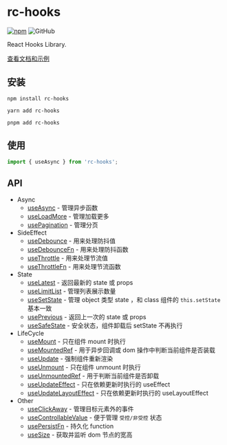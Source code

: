 # rc-hooks

[![npm][npm]][npm-url] ![GitHub](https://img.shields.io/github/license/doly-dev/rc-hooks.svg)

React Hooks Library.

[查看文档和示例][site]

## 安装

```shell
npm install rc-hooks
```

```shell
yarn add rc-hooks
```

```shell
pnpm add rc-hooks
```

## 使用

```javascript
import { useAsync } from 'rc-hooks';
```

## API

- Async
  - [useAsync] - 管理异步函数
  - [useLoadMore] - 管理加载更多
  - [usePagination] - 管理分页
- SideEffect
  - [useDebounce] - 用来处理防抖值
  - [useDebounceFn] - 用来处理防抖函数
  - [useThrottle] - 用来处理节流值
  - [useThrottleFn] - 用来处理节流函数
- State
  - [useLatest] - 返回最新的 state 或 props
  - [useLimitList] - 管理列表展示数量
  - [useSetState] - 管理 object 类型 state ，和 class 组件的 `this.setState` 基本一致
  - [usePrevious] - 返回上一次的 state 或 props
  - [useSafeState] - 安全状态，组件卸载后 setState 不再执行
- LifeCycle
  - [useMount] - 只在组件 mount 时执行
  - [useMountedRef] - 用于异步回调或 dom 操作中判断当前组件是否装载
  - [useUpdate] - 强制组件重新渲染
  - [useUnmount] - 只在组件 unmount 时执行
  - [useUnmountedRef] - 用于判断当前组件是否卸载
  - [useUpdateEffect] - 只在依赖更新时执行的 useEffect
  - [useUpdateLayoutEffect] - 只在依赖更新时执行的 useLayoutEffect
- Other
  - [useClickAway] - 管理目标元素外的事件
  - [useControllableValue] - 便于管理 `受控/非受控` 状态
  - [usePersistFn] - 持久化 function
  - [useSize] - 获取并监听 dom 节点的宽高

[site]: https://doly-dev.github.io/rc-hooks/latest/index.html
[useasync]: https://doly-dev.github.io/rc-hooks/latest/index.html#/hooks/use-async
[useloadmore]: https://doly-dev.github.io/rc-hooks/latest/index.html#/hooks/use-load-more
[usepagination]: https://doly-dev.github.io/rc-hooks/latest/index.html#/hooks/use-pagination
[usedebounce]: https://doly-dev.github.io/rc-hooks/latest/index.html#/hooks/use-debounce
[usethrottle]: https://doly-dev.github.io/rc-hooks/latest/index.html#/hooks/use-throttle
[usedebouncefn]: https://doly-dev.github.io/rc-hooks/latest/index.html#/hooks/use-debounce-fn
[usethrottlefn]: https://doly-dev.github.io/rc-hooks/latest/index.html#/hooks/use-throttle-fn
[usesetstate]: https://doly-dev.github.io/rc-hooks/latest/index.html#/hooks/use-set-state
[useprevious]: https://doly-dev.github.io/rc-hooks/latest/index.html#/hooks/use-previous
[usesafestate]: https://doly-dev.github.io/rc-hooks/latest/index.html#/hooks/use-safe-state
[uselatest]: https://doly-dev.github.io/rc-hooks/latest/index.html#/hooks/use-latest
[uselimitlist]: https://doly-dev.github.io/rc-hooks/latest/index.html#/hooks/use-limit-list
[usemount]: https://doly-dev.github.io/rc-hooks/latest/index.html#/hooks/use-mount
[usemountedref]: https://doly-dev.github.io/rc-hooks/latest/index.html#/hooks/use-mounted-ref
[useupdate]: https://doly-dev.github.io/rc-hooks/latest/index.html#/hooks/use-update
[useunmount]: https://doly-dev.github.io/rc-hooks/latest/index.html#/hooks/use-unmount
[useunmountedref]: https://doly-dev.github.io/rc-hooks/latest/index.html#/hooks/use-unmounted-ref
[useupdateeffect]: https://doly-dev.github.io/rc-hooks/latest/index.html#/hooks/use-update-effect
[useupdatelayouteffect]: https://doly-dev.github.io/rc-hooks/latest/index.html#/hooks/use-update-layout-effect
[usepersistfn]: https://doly-dev.github.io/rc-hooks/latest/index.html#/hooks/use-persist-fn
[useclickaway]: https://doly-dev.github.io/rc-hooks/latest/index.html#/hooks/use-click-away
[usesize]: https://doly-dev.github.io/rc-hooks/latest/index.html#/hooks/use-size
[usecontrollablevalue]: https://doly-dev.github.io/rc-hooks/latest/index.html#/hooks/use-controllable-value
[npm]: https://img.shields.io/npm/v/rc-hooks.svg
[npm-url]: https://npmjs.com/package/rc-hooks
